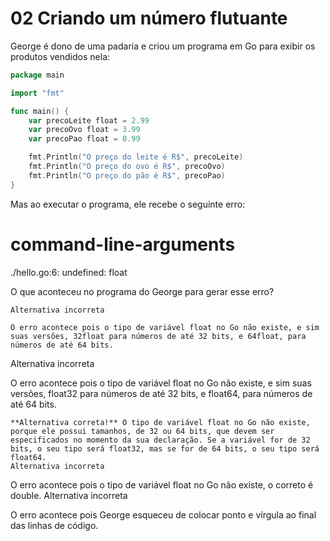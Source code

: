 
# 02 Criando um número flutuante


George é dono de uma padaria e criou um programa em Go para exibir os produtos vendidos nela:

~~~~go
package main

import "fmt"

func main() {
    var precoLeite float = 2.99
    var precoOvo float = 3.99
    var precoPao float = 0.99

    fmt.Println("O preço do leite é R$", precoLeite)
    fmt.Println("O preço do ovo é R$", precoOvo)
    fmt.Println("O preço do pão é R$", precoPao)
}
~~~~

Mas ao executar o programa, ele recebe o seguinte erro:

# command-line-arguments
./hello.go:6: undefined: float

O que aconteceu no programa do George para gerar esse erro?

    Alternativa incorreta

    O erro acontece pois o tipo de variável float no Go não existe, e sim suas versões, 32float para números de até 32 bits, e 64float, para números de até 64 bits.

Alternativa incorreta

O erro acontece pois o tipo de variável float no Go não existe, e sim suas versões, float32 para números de até 32 bits, e float64, para números de até 64 bits.

    **Alternativa correta!** O tipo de variável float no Go não existe, porque ele possui tamanhos, de 32 ou 64 bits, que devem ser especificados no momento da sua declaração. Se a variável for de 32 bits, o seu tipo será float32, mas se for de 64 bits, o seu tipo será float64.
    Alternativa incorreta

O erro acontece pois o tipo de variável float no Go não existe, o correto é double.
Alternativa incorreta

O erro acontece pois George esqueceu de colocar ponto e vírgula ao final das linhas de código.